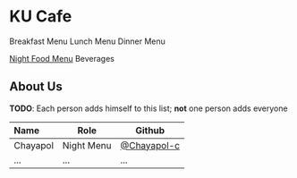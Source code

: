 # KU Cafe


Breakfast Menu
Lunch Menu
Dinner Menu

[Night Food Menu](#Night%20Food%20Menu)
Beverages

## About Us

**TODO**: Each person adds himself to this list; **not** one person adds everyone

| Name      | Role      | Github   |
|:----------|-----------|----------|
| Chayapol | Night Menu| [@Chayapol-c](https://github.com/Chayapol-c) |
| ...       | ...       | ...      |
